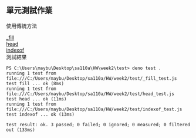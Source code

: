 ## 單元測試作業

使用傳統方法

[_fill](test/_fill_test.js)  
[head](test/head_test.js)  
[indexof](test/indexof_test.js)  
測試結果

```
PS C:\Users\maybu\Desktop\sa110a\HW\week2\test> deno test .
running 1 test from file:///C:/Users/maybu/Desktop/sa110a/HW/week2/test/_fill_test.js
test fill ... ok (8ms)
running 1 test from file:///C:/Users/maybu/Desktop/sa110a/HW/week2/test/head_test.js
test head ... ok (11ms)
running 1 test from file:///C:/Users/maybu/Desktop/sa110a/HW/week2/test/indexof_test.js
test indexof ... ok (13ms)

test result: ok. 3 passed; 0 failed; 0 ignored; 0 measured; 0 filtered out (133ms)
```

